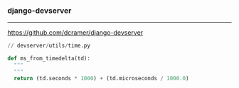 ### django-devserver
---
https://github.com/dcramer/django-devserver

```py
// devserver/utils/time.py

def ms_from_timedelta(td):
  """
  """
  return (td.seconds * 1000) + (td.microseconds / 1000.0)
```

```
```

```
```

